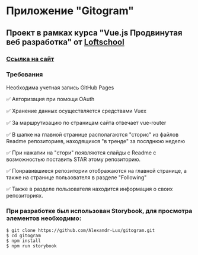 # Приложение "Gitogram"

## Проект в рамках курса "Vue.js Продвинутая веб разработка" от [Loftschool](https://loftschool.com/)

### [Ссылка на сайт](https://alexandr-lux.github.io/gitogram/)

### Требования

Необходима учетная запись GitHub Pages

:white_check_mark: Авторизация при помощи OAuth

:white_check_mark: Хранение данных осуществляется средствами Vuex

:white_check_mark: За маршрутизацию по страницам сайта отвечает vue-router

:white_check_mark: В шапке на главной странице располагаются "сторис" из файлов Readme репозиториев, находящихся "в тренде" за послднюю неделю

:white_check_mark: При нажатии на "стори" появляются слайды с Readme с возможностью поставить STAR этому репозиторию.

:white_check_mark: Понравившиеся репозитории отображаются на главной странице, а также на странице пользователя в разделе "Following"

:white_check_mark: Также в разделе пользователя находится информация о своих репозиториях.

### При разработке был использован Storybook, для просмотра элементов необходимо:

```
$ git clone https://github.com/Alexandr-Lux/gitogram.git
$ cd gitogram
$ npm install
$ npm run storybook
```
